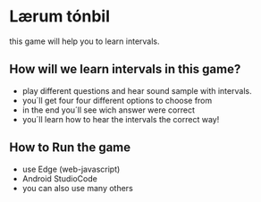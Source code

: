 # Lærum tónbil

this game will help you to learn intervals.

## How will we learn intervals in this game?
 - play different questions and hear sound sample with intervals.
 - you´ll get four four different options to choose from
 - in the end you´ll see wich answer were correct
 - you´ll learn how to hear the intervals the correct way! 

 ## How to Run the game
  - use Edge (web-javascript)
  - Android StudioCode 
  - you can also use many others
